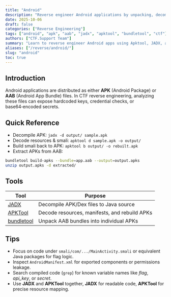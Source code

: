 ```yaml
---
title: "Android"
description: "Reverse engineer Android applications by unpacking, decompiling, and analyzing APK or AAB packages for secrets, code, and embedded data."
date: 2025-10-06
draft: false
categories: ["Reverse Engineering"]
tags: ["android", "apk", "aab", "jadx", "apktool", "bundletool", "ctf"]
authors: ["CTF.Support Team"]
summary: "Learn to reverse engineer Android apps using Apktool, JADX, and Bundletool to reveal hidden logic and resources in APK or AAB files."
aliases: ["/reverse/android/"]
slug: "android"
toc: true
---
```


## Introduction

Android applications are distributed as either **APK** (Android Package) or **AAB** (Android App Bundle) files.
In CTF reverse engineering, analyzing these files can expose hardcoded keys, credential checks, or base64‑encoded secrets.

## Quick Reference

- Decompile APK: `jadx -d output/ sample.apk`
- Decode resources & smali: `apktool d sample.apk -o output/`
- Build smali back to APK: `apktool b output/ -o rebuilt.apk`
- Extract APKs from AAB:

```bash
bundletool build-apks --bundle=app.aab --output=output.apks
unzip output.apks -d extracted/
```

## Tools

| Tool                                                         | Purpose                                       |
|--------------------------------------------------------------|-----------------------------------------------|
| [JADX](https://github.com/skylot/jadx)                       | Decompile APK/Dex files to Java source        |
| [APKTool](https://ibotpeaches.github.io/Apktool/)            | Decode resources, manifests, and rebuild APKs |
| [bundletool](https://developer.android.com/tools/bundletool) | Unpack AAB bundles into individual APKs       |

## Tips

- Focus on code under `smali/com/.../MainActivity.smali` or equivalent Java packages for flag logic.
- Inspect `AndroidManifest.xml` for exported components or permissions leakage.
- Search compiled code (`grep`) for known variable names like *flag*, *api_key*, or *secret*.
- Use **JADX** and **APKTool** together, **JADX** for readable code, **APKTool** for precise resource mapping.
